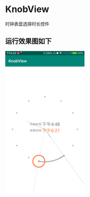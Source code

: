 # KnobView
时钟表盘选择时长控件
## 运行效果图如下

<img src="https://github.com/ljying/KnobView/blob/master/art/main.png" width=50% height=50% />

